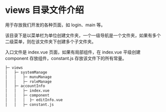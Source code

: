 <!--
 * @Author: rk
 * @Description:
 * @Date: 2023-12-01 12:09:23
 * @LastEditors: rk
 * @LastEditTime: 2024-01-18 11:07:18
-->

# views 目录文件介绍

用于存放我们开发的各种页面，如 login、main 等。

该目录下是以菜单栏为单位创建文件夹，一个一级导航是一个文件夹，如果有多个二级菜单，则在该文件夹下创建多个子文件夹。

入口文件是 index.vue 页面，如果有局部组件，在 index.vue 平级创建 component 存放组件，constant.js 存放该文件下的所有常量。

```bash
├─ views
│   ├─ systemManage
│   │   ├─ munuManage
│   │   ├─ roleManage
│   ├─ accountInfo
│   │   ├─ index.vue
│   │   ├─ component
│   │   │  ├─ editInfo.vue
│   │   ├─ constant.js
```
